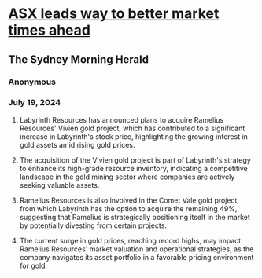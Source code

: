 # [ASX leads way to better market times ahead](https://advance.lexis.com/api/document?collection=news&id=urn:contentItem:6CHF-VNK1-DY19-C30B-00000-00&context=1519360)
## The Sydney Morning Herald
### Anonymous
### July 19, 2024

1. Labyrinth Resources has announced plans to acquire Ramelius Resources' Vivien gold project, which has contributed to a significant increase in Labyrinth's stock price, highlighting the growing interest in gold assets amid rising gold prices.

2. The acquisition of the Vivien gold project is part of Labyrinth's strategy to enhance its high-grade resource inventory, indicating a competitive landscape in the gold mining sector where companies are actively seeking valuable assets.

3. Ramelius Resources is also involved in the Comet Vale gold project, from which Labyrinth has the option to acquire the remaining 49%, suggesting that Ramelius is strategically positioning itself in the market by potentially divesting from certain projects.

4. The current surge in gold prices, reaching record highs, may impact Ramelius Resources' market valuation and operational strategies, as the company navigates its asset portfolio in a favorable pricing environment for gold.